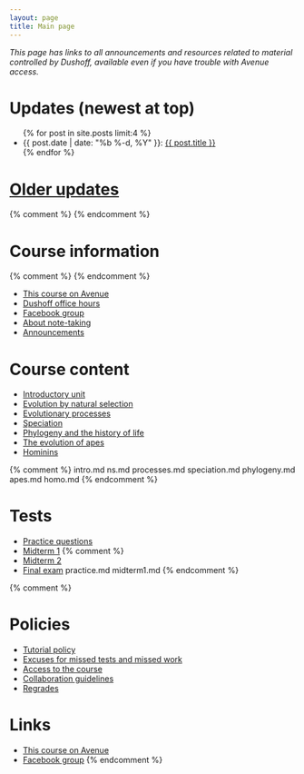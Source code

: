 ```yaml
---
layout: page
title: Main page
---
```


_This page has links to all announcements and resources related to material controlled by Dushoff, available even if you have trouble with Avenue access._

# Updates (newest at top)
<!-- # [Updates](updates.html) -->

<ul class="post-list">
	{% for post in site.posts limit:4 %}
		<li>
			<span class="post-meta">{{ post.date | date: "%b %-d, %Y" }}: </span>
				<a class="post-mini" href="{{ post.url | prepend: site.baseurl }}">{{ post.title }}</a>
		</li>
	{% endfor %}
</ul>

# [Older updates](updates.html)
{% comment %} 
{% endcomment %} 

# Course information

{% comment %} 
{% endcomment %} 

* [This course on Avenue](https://avenue.cllmcmaster.ca/d2l/home/213068)
* [Dushoff office hours](/office.html)
* [Facebook group](https://www.facebook.com/groups/103090283767508/)
* [About note-taking](http://www.vox.com/2014/6/4/5776804/note-taking-by-hand-versus-laptop)
* [Announcements](/announcements.html)

# Course content

* [Introductory unit](intro.html)
* [Evolution by natural selection](ns.html)
* [Evolutionary processes](processes.html)
* [Speciation](speciation.html)
* [Phylogeny and the history of life](phylogeny.html)
* [The evolution of apes](apes.html)
* [Hominins](homo.html)

{% comment %} 
	intro.md
	ns.md
	processes.md
	speciation.md
	phylogeny.md
	apes.md
	homo.md
{% endcomment %} 

# Tests 

* [Practice questions](practice.html)
* [Midterm 1](midterm1.html)
{% comment %} 
* [Midterm 2](midterm2.html)
* [Final exam](final.html) 
practice.md
midterm1.md
{% endcomment %} 

{% comment %} 
# Policies

* [Tutorial policy](Tutorials.html)
* [Excuses for missed tests and missed work](Excuses.html)
* [Access to the course](Access.html)
* [Collaboration guidelines](Collaboration.html)
* [Regrades](Regrades.html)

# Links
* [This course on Avenue](https://avenue.cllmcmaster.ca/d2l/home/201446)
* [Facebook group](https://www.facebook.com/groups/681998368640256/)
{% endcomment %} 
